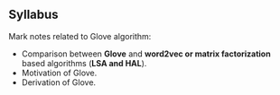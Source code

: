 ## Syllabus

Mark notes related to Glove algorithm:

* Comparison between **Glove** and **word2vec or matrix factorization** based algorithms (**LSA and HAL**). 
* Motivation of Glove.
* Derivation of Glove.


